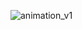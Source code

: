 ![animation_v1](https://user-images.githubusercontent.com/63020140/165442659-62e7a1e5-f7dd-464f-b745-7c4cc5518434.gif)
